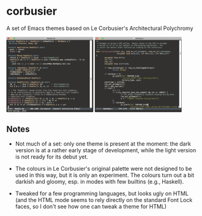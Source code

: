 # corbusier
A set of Emacs themes based on Le Corbusier's Architectural Polychromy

<img alt="Haskell in corbusier-dark mode" src="https://raw.githubusercontent.com/maciejpirog/corbusier/main/screenshots/1.png" width="45%"> <img alt="Haskell in corbusier-dark mode" src="https://raw.githubusercontent.com/maciejpirog/corbusier/main/screenshots/2.png" width="45%">

## Notes

- Not much of a set: only one theme is present at the moment: the dark version is at a rather early stage of development, while the light version is not ready for its debut yet.

- The colours in Le Corbusier's original palette were not designed to be used in this way, but it is only an experiment. The colours turn out a bit darkish and gloomy, esp. in modes with few builtins (e.g., Haskell).

- Tweaked for a few programming languages, but looks ugly on HTML (and the HTML mode seems to rely directly on the standard Font Lock faces, so I don't see how one can tweak a theme for HTML)
